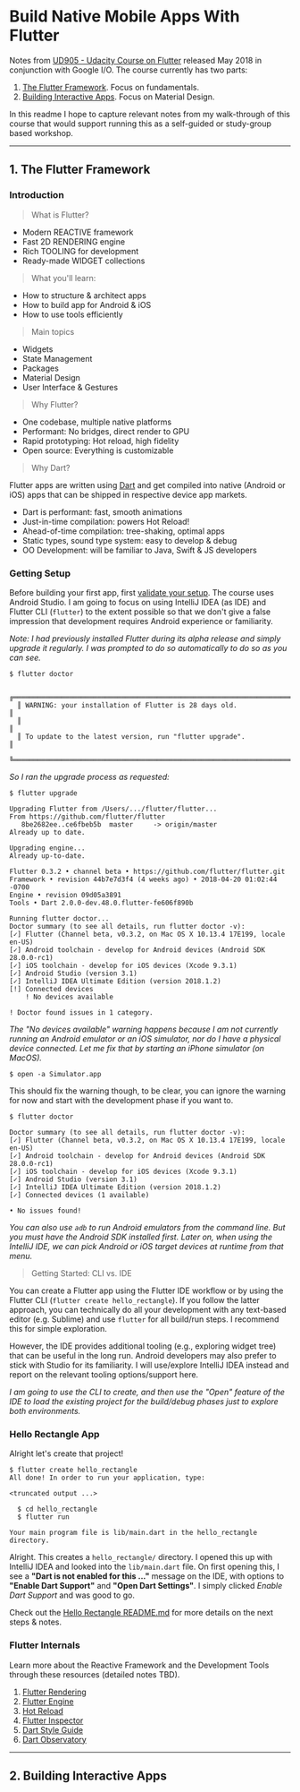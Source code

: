 # Build Native Mobile Apps With Flutter

Notes from [UD905 - Udacity Course on Flutter](https://www.udacity.com/course/build-native-mobile-apps-with-flutter--ud905) 
released May 2018 in conjunction with Google I/O. The course 
currently has two parts:

 1. [The Flutter Framework](#1-the-flutter-framework). Focus on fundamentals.
 2. [Building Interactive Apps](#2-building-interactive-apps). Focus on Material Design. 
 
 In this readme I hope to capture relevant notes from my 
 walk-through of this course that would support running this
 as a self-guided or study-group based workshop.
 
 <hr/>
 
## 1. The Flutter Framework
 
### Introduction

> What is Flutter?

 * Modern REACTIVE framework
 * Fast 2D RENDERING engine
 * Rich TOOLING for development
 * Ready-made WIDGET collections
 
> What you'll learn:

 * How to structure & architect apps
 * How to build app for Android & iOS
 * How to use tools efficiently
 
> Main topics
 
 * Widgets
 * State Management
 * Packages
 * Material Design
 * User Interface & Gestures
 
> Why Flutter?

 * One codebase, multiple native platforms
 * Performant: No bridges, direct render to GPU
 * Rapid prototyping: Hot reload, high fidelity
 * Open source: Everything is customizable
 
> Why Dart?
 
Flutter apps are written using [Dart](https://dartlang.org)
and get compiled into native (Android or iOS) apps that can 
be shipped in respective device app markets.

 * Dart is performant: fast, smooth animations
 * Just-in-time compilation: powers Hot Reload!
 * Ahead-of-time compilation: tree-shaking, optimal apps
 * Static types, sound type system: easy to develop & debug
 * OO Development: will be familiar to Java, Swift & JS developers
 
### Getting Setup

Before building your first app, first [validate your setup](https://flutter.io/setup). The
course uses Android Studio. I am going to focus on using
IntelliJ IDEA (as IDE) and Flutter CLI (```flutter```) to 
the extent possible so that we don't give a false
impression that development requires Android experience 
or familiarity.

_Note: I had previously installed Flutter during its alpha release and
 simply upgrade it regularly. I was prompted to do so 
automatically to do so as you can see._

```
$ flutter doctor

  ╔════════════════════════════════════════════════════════════════════════════╗
  ║ WARNING: your installation of Flutter is 28 days old.                      ║
  ║                                                                            ║
  ║ To update to the latest version, run "flutter upgrade".                    ║
  ╚════════════════════════════════════════════════════════════════════════════╝

```
_So I ran the upgrade process as requested:_

```
$ flutter upgrade

Upgrading Flutter from /Users/.../flutter/flutter...
From https://github.com/flutter/flutter
   8be2682ee..ce6fbeb5b  master     -> origin/master
Already up to date.

Upgrading engine...
Already up-to-date.

Flutter 0.3.2 • channel beta • https://github.com/flutter/flutter.git
Framework • revision 44b7e7d3f4 (4 weeks ago) • 2018-04-20 01:02:44 -0700
Engine • revision 09d05a3891
Tools • Dart 2.0.0-dev.48.0.flutter-fe606f890b

Running flutter doctor...
Doctor summary (to see all details, run flutter doctor -v):
[✓] Flutter (Channel beta, v0.3.2, on Mac OS X 10.13.4 17E199, locale en-US)
[✓] Android toolchain - develop for Android devices (Android SDK 28.0.0-rc1)
[✓] iOS toolchain - develop for iOS devices (Xcode 9.3.1)
[✓] Android Studio (version 3.1)
[✓] IntelliJ IDEA Ultimate Edition (version 2018.1.2)
[!] Connected devices
    ! No devices available

! Doctor found issues in 1 category.
```

_The "No devices available" warning happens because I am not 
currently running an Android emulator or an iOS simulator, 
nor do I have a physical device connected. Let me fix that 
by starting an iPhone simulator (on MacOS)._ 


```
$ open -a Simulator.app
```
This should fix the warning though, to be clear, you 
can ignore the warning for now and start with the
development phase if you want to.

```
$ flutter doctor

Doctor summary (to see all details, run flutter doctor -v):
[✓] Flutter (Channel beta, v0.3.2, on Mac OS X 10.13.4 17E199, locale en-US)
[✓] Android toolchain - develop for Android devices (Android SDK 28.0.0-rc1)
[✓] iOS toolchain - develop for iOS devices (Xcode 9.3.1)
[✓] Android Studio (version 3.1)
[✓] IntelliJ IDEA Ultimate Edition (version 2018.1.2)
[✓] Connected devices (1 available)

• No issues found!
```

_You can also use ```adb``` to run Android emulators 
from the command line. But you must have the Android
SDK installed first. Later on, when using the
IntelliJ IDE, we can pick Android or iOS target devices
at runtime from that menu._


> Getting Started: CLI vs. IDE

You can create a Flutter app using the Flutter IDE workflow
or by using the Flutter CLI (```flutter create hello_rectangle```).
If you follow the latter approach, you can technically
do all your development with any text-based editor (e.g.
Sublime) and use ```flutter``` for all build/run steps. 
I recommend this for simple exploration. 

However, the IDE provides additional tooling 
(e.g., exploring widget tree) that can be useful
in the long run. Android developers may also 
prefer to stick with Studio for its familiarity. I
will use/explore IntelliJ IDEA instead and report on
the relevant tooling options/support here.

_I am going to use the CLI to create, and
then use the "Open" feature of the IDE to load the 
existing project for the build/debug phases just to
explore both environments._


### Hello Rectangle App

Alright let's create that project!

```$xslt
$ flutter create hello_rectangle
All done! In order to run your application, type:

<truncated output ...>

  $ cd hello_rectangle
  $ flutter run

Your main program file is lib/main.dart in the hello_rectangle directory.
```

Alright. This creates a ```hello_rectangle/``` directory.
I opened this up with IntelliJ IDEA and looked into the ```lib/main.dart``` file. On first opening this, I see a **"Dart is not enabled for this ..."**
message on the IDE, with options to **"Enable Dart Support"** and **"Open Dart Settings"**. I simply clicked _Enable Dart Support_ and was good to go.

Check out the [Hello Rectangle README.md](hello_rectangle/README.md) for more details on the next steps & notes.

### Flutter Internals

Learn more about the Reactive Framework and the Development Tools through these resources (detailed notes TBD).

1. [Flutter Rendering](https://www.youtube.com/watch?v=UUfXWzp0-DU)
2. [Flutter Engine](https://github.com/flutter/engine/wiki)
3. [Hot Reload](https://flutter.io/hot-reload/)
4. [Flutter Inspector](https://dart-lang.github.io/observatory/)
5. [Dart Style Guide](https://www.dartlang.org/guides/language/effective-dart/style)
6. [Dart Observatory](https://dart-lang.github.io/observatory/)


<hr/>
 
## 2. Building Interactive Apps
